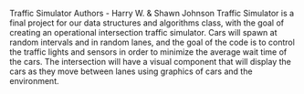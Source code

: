 Traffic Simulator 
Authors - Harry W. & Shawn Johnson
Traffic Simulator is a final project for our data structures and algorithms class, with the goal of creating an operational intersection traffic simulator. Cars will spawn at random intervals and in random lanes,
and the goal of the code is to control the traffic lights and sensors in order to minimize the average wait time of the cars. The intersection will have a visual component that will display the cars as they move 
between lanes using graphics of cars and the environment.
